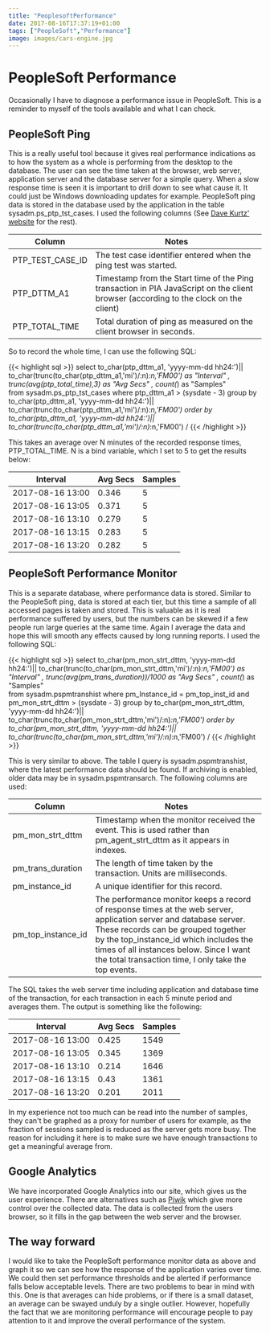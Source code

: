 ```yaml
---
title: "PeoplesoftPerformance"
date: 2017-08-16T17:37:19+01:00
tags: ["PeopleSoft","Performance"]
image: images/cars-engine.jpg
---
```


# PeopleSoft Performance

Occasionally I have to diagnose a performance issue in PeopleSoft. This is a reminder to myself of the tools available and what I can check.

## PeopleSoft Ping

This is a really useful tool because it gives real performance indications as to how the system as a whole is performing from the desktop to the database.
The user can see the time taken at the browser, web server, application server and the database server for a simple query. When a slow response time is seen 
it is important to drill down to see what cause it. It could just be Windows downloading updates for example. PeopleSoft ping data is stored in the database
used by the application in the table sysadm.ps_ptp_tst_cases. I used the following columns
(See [Dave Kurtz' website](http://www.go-faster.co.uk/peopletools/ptp_tst_cases.htm) for the rest).

Column           | Notes
-----------------|-----------------------------------------------------------------------------
PTP_TEST_CASE_ID | The test case identifier entered when the ping test was started.
PTP_DTTM_A1      | Timestamp from the Start time of the Ping transaction in PIA JavaScript on the client browser (according to the clock on the client)
PTP_TOTAL_TIME   | Total duration of ping as measured on the client browser in seconds.

So to record the whole time, I can use the following SQL:
                                                                                                           
{{< highlight sql >}}
select to_char(ptp_dttm_a1, 'yyyy-mm-dd hh24:')||
   to_char(trunc(to_char(ptp_dttm_a1,'mi')/:n)*:n,'FM00') as "Interval"
, trunc(avg(ptp_total_time),3) as "Avg Secs"
, count(*) as "Samples"  
from sysadm.ps_ptp_tst_cases 
where ptp_dttm_a1 > (sysdate - 3)
group by to_char(ptp_dttm_a1, 'yyyy-mm-dd hh24:')||
   to_char(trunc(to_char(ptp_dttm_a1,'mi')/:n)*:n,'FM00')
order by to_char(ptp_dttm_a1, 'yyyy-mm-dd hh24:')||
   to_char(trunc(to_char(ptp_dttm_a1,'mi')/:n)*:n,'FM00')
/
{{< /highlight >}}

This takes an average over N minutes of the recorded response times, PTP_TOTAL_TIME. N is a bind variable, which I set to 5 to get the results below:

Interval  | Avg Secs | Samples
-------|----------|------------
2017-08-16 13:00|0.346|5
2017-08-16 13:05|0.371|5
2017-08-16 13:10|0.279|5
2017-08-16 13:15|0.283|5
2017-08-16 13:20|0.282|5

## PeopleSoft Performance Monitor

This is a separate database, where performance data is stored. Similar to the PeopleSoft ping, data is stored at each tier, but this time a sample of
all accessed pages is taken and stored. This is valuable as it is real performance suffered by users, but the numbers can be skewed if a few people run
large queries at the same time. Again I average the data and hope this will smooth any effects caused by long running reports. I used the following SQL:

{{< highlight sql >}}
select to_char(pm_mon_strt_dttm, 'yyyy-mm-dd hh24:')||
   to_char(trunc(to_char(pm_mon_strt_dttm,'mi')/:n)*:n,'FM00') as "Interval"
, trunc(avg(pm_trans_duration))/1000 as "Avg Secs"
, count(*) as "Samples"  
from sysadm.pspmtranshist 
where pm_Instance_id = pm_top_inst_id
and pm_mon_strt_dttm > (sysdate - 3)
group by to_char(pm_mon_strt_dttm, 'yyyy-mm-dd hh24:')||
   to_char(trunc(to_char(pm_mon_strt_dttm,'mi')/:n)*:n,'FM00')
order by to_char(pm_mon_strt_dttm, 'yyyy-mm-dd hh24:')||
   to_char(trunc(to_char(pm_mon_strt_dttm,'mi')/:n)*:n,'FM00')
/
{{< /highlight >}}

This is very similar to above. The table I query is sysadm.pspmtranshist, where the latest performance data should be found. If 
archiving is enabled, older data may be in sysadm.pspmtransarch. The following columns 
are used:

Column | Notes
---|---
pm_mon_strt_dttm | Timestamp when the monitor received the event. This is used rather than pm_agent_strt_dttm as it appears in indexes.
pm_trans_duration | The length of time taken by the transaction. Units are milliseconds.
pm_instance_id | A unique identifier for  this record.
pm_top_instance_id | The performance monitor keeps a record of response times at the web server, application server and database server. These records can be grouped together by the top_instance_id which includes the times of all instances below. Since I want the total transaction time, I only take the top events.

The SQL takes the web server time including application and database time of the transaction, for each transaction in each 5 minute period and averages them. The output is something like the following:

Interval  | Avg Secs | Samples
-------|----------|------------
2017-08-16 13:00|0.425|1549
2017-08-16 13:05|0.345|1369
2017-08-16 13:10|0.214|1646
2017-08-16 13:15|0.43|1361
2017-08-16 13:20|0.201|2011

In my experience not too much can be read into the number of samples, they can't be graphed as a proxy for number of users for example, as the 
fraction of sessions sampled is reduced as the server gets more busy. The reason for including it here is to make sure we have enough transactions
to get a meaningful average from.

## Google Analytics

We have incorporated Google Analytics into our site, which gives us the user experience. There are alternatives such as [Piwik](https://piwik.org/) which give more control
over the collected data. The data is collected from the users browser, so it fills in the gap between the web server and the browser.

## The way forward

I would like to take the PeopleSoft performance monitor data as above and graph it so we can see how the response of the application varies over time.
We could then set performance thresholds and be alerted if performance falls below acceptable levels. There are two problems to bear in mind with this.
One is that averages can hide problems, or if there is a small dataset, an average can be swayed unduly by a single outlier. However, hopefully the
fact that we are monitoring performance will encourage people to pay attention to it and improve the overall performance of the system.

